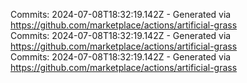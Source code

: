 Commits: 2024-07-08T18:32:19.142Z - Generated via https://github.com/marketplace/actions/artificial-grass
<br>
Commits: 2024-07-08T18:32:19.142Z - Generated via https://github.com/marketplace/actions/artificial-grass
<br>
Commits: 2024-07-08T18:32:19.142Z - Generated via https://github.com/marketplace/actions/artificial-grass
<br>

